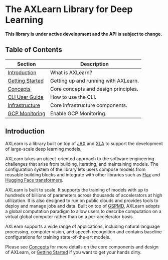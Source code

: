# The AXLearn Library for Deep Learning

**This library is under active development and the API is subject to change.**

## Table of Contents

| Section | Description |
| - | - |
| [Introduction](#introduction) | What is AXLearn? |
| [Getting Started](docs/01-start.md) | Getting up and running with AXLearn. |
| [Concepts](docs/02-concepts.md) | Core concepts and design principles. |
| [CLI User Guide](docs/03-cli.md) | How to use the CLI. |
| [Infrastructure](docs/04-infrastructure.md) | Core infrastructure components. |
| [GCP Monitoring](docs/05-monitoring.md) | Enable GCP Monitoring. |

## Introduction

AXLearn is a library built on top of [JAX](https://jax.readthedocs.io/) and
[XLA](https://www.tensorflow.org/xla) to support the development of large-scale deep learning models.

AXLearn takes an object-oriented approach to the software engineering challenges that arise from
building, iterating, and maintaining models.
The configuration system of the library lets users compose models from reusable building blocks and
integrate with other libraries such as [Flax](https://flax.readthedocs.io/) and
[Hugging Face transformers](https://github.com/huggingface/transformers).

AXLearn is built to scale.
It supports the training of models with up to hundreds of billions of parameters across thousands of
accelerators at high utilization.
It is also designed to run on public clouds and provides tools to deploy and manage jobs and data.
Built on top of [GSPMD](https://arxiv.org/abs/2105.04663), AXLearn adopts a global computation
paradigm to allow users to describe computation on a virtual global computer rather than on a
per-accelerator basis.

AXLearn supports a wide range of applications, including natural language processing, computer
vision, and speech recognition and contains baseline configurations for training state-of-the-art
models.

Please see [Concepts](docs/02-concepts.md) for more details on the core components and design of AXLearn, or [Getting Started](docs/01-start.md) if you want to get your hands dirty.
